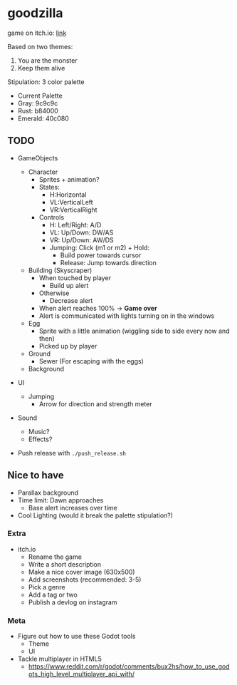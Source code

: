# goodzilla

game on itch.io: [link](https://thewarlock.itch.io/goodzilla)

Based on two themes:

1. You are the monster
2. Keep them alive

Stipulation: 3 color palette

- Current Palette
- Gray:     9c9c9c
- Rust:     b84000
- Emerald:  40c080

## TODO

- GameObjects
  - Character
    - Sprites + animation?
    - States:
      - H:Horizontal
      - VL:VerticalLeft
      - VR:VerticalRight
    - Controls
      - H: Left/Right: A/D
      - VL: Up/Down: DW/AS
      - VR: Up/Down: AW/DS
      - Jumping: Click (m1 or m2) + Hold:
        - Build power towards cursor
        - Release: Jump towards direction
  - Building (Skyscraper)
    - When touched by player
      - Build up alert
    - Otherwise
      - Decrease alert
    - When alert reaches 100% -> **Game over**
    - Alert is communicated with lights turning on in the windows
  - Egg
    - Sprite with a little animation (wiggling side to side every now and then)
    - Picked up by player
  - Ground
    - Sewer (For escaping with the eggs)
  - Background
- UI
  - Jumping
    - Arrow for direction and strength meter
- Sound
  - Music?
  - Effects?

- Push release with `./push_release.sh`

## Nice to have

- Parallax background
- Time limit: Dawn approaches
  - Base alert increases over time
- Cool Lighting (would it break the palette stipulation?)

### Extra

- itch.io
  - Rename the game
  - Write a short description
  - Make a nice cover image (630x500)
  - Add screenshots (recommended: 3-5)
  - Pick a genre
  - Add a tag or two
  - Publish a devlog on instagram

### Meta

- Figure out how to use these Godot tools
  - Theme
  - UI
- Tackle multiplayer in HTML5
  - https://www.reddit.com/r/godot/comments/bux2hs/how_to_use_godots_high_level_multiplayer_api_with/

